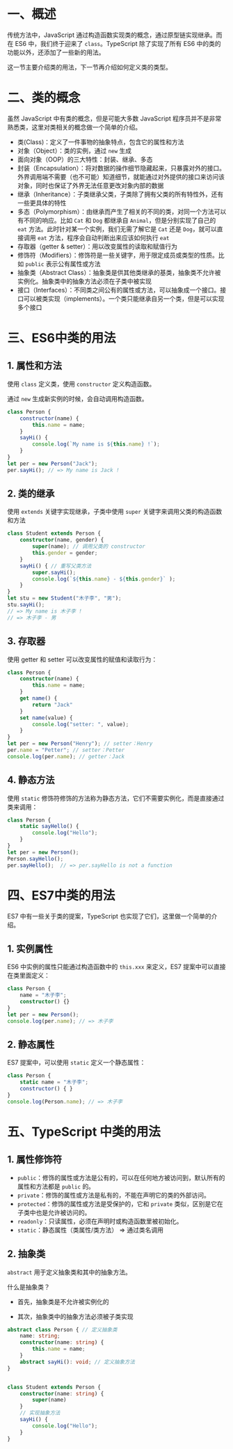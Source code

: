 # 一、概述

传统方法中，JavaScript 通过构造函数实现类的概念，通过原型链实现继承。而在 ES6 中，我们终于迎来了 `class`。TypeScript 除了实现了所有 ES6 中的类的功能以外，还添加了一些新的用法。

这一节主要介绍类的用法，下一节再介绍如何定义类的类型。

# 二、类的概念

虽然 JavaScript 中有类的概念，但是可能大多数 JavaScript 程序员并不是非常熟悉类，这里对类相关的概念做一个简单的介绍。

- 类(Class)：定义了一件事物的抽象特点，包含它的属性和方法
- 对象（Object）：类的实例，通过 `new` 生成
- 面向对象（OOP）的三大特性：封装、继承、多态
- 封装（Encapsulation）：将对数据的操作细节隐藏起来，只暴露对外的接口。外界调用端不需要（也不可能）知道细节，就能通过对外提供的接口来访问该对象，同时也保证了外界无法任意更改对象内部的数据
- 继承（Inheritance）：子类继承父类，子类除了拥有父类的所有特性外，还有一些更具体的特性
- 多态（Polymorphism）：由继承而产生了相关的不同的类，对同一个方法可以有不同的响应。比如 `Cat` 和 `Dog` 都继承自 `Animal`，但是分别实现了自己的 `eat` 方法。此时针对某一个实例，我们无需了解它是 `Cat` 还是 `Dog`，就可以直接调用 `eat` 方法，程序会自动判断出来应该如何执行 `eat`
- 存取器（getter & setter）：用以改变属性的读取和赋值行为
- 修饰符（Modifiers）：修饰符是一些关键字，用于限定成员或类型的性质。比如 `public` 表示公有属性或方法
- 抽象类（Abstract Class）：抽象类是供其他类继承的基类，抽象类不允许被实例化。抽象类中的抽象方法必须在子类中被实现
- 接口（Interfaces）：不同类之间公有的属性或方法，可以抽象成一个接口。接口可以被类实现（implements）。一个类只能继承自另一个类，但是可以实现多个接口

# 三、ES6中类的用法

## 1. 属性和方法

使用 `class` 定义类，使用 `constructor` 定义构造函数。

通过 `new` 生成新实例的时候，会自动调用构造函数。

```js
class Person {
    constructor(name) {
        this.name = name;
    }
    sayHi() {
        console.log(`My name is ${this.name} !`);
    }
}
let per = new Person("Jack");
per.sayHi(); // => My name is Jack !
```

## 2. 类的继承

使用 `extends` 关键字实现继承，子类中使用 `super` 关键字来调用父类的构造函数和方法

```typescript
class Student extends Person {
    constructor(name, gender) {
        super(name); // 调用父类的 constructor
        this.gender = gender;
    }
    sayHi() { // 重写父类方法
        super.sayHi();
        console.log(`${this.name} - ${this.gender}` );
    }
}
let stu = new Student("木子李", "男");
stu.sayHi();
// => My name is 木子李 !
// => 木子李 - 男
```

## 3. 存取器

使用 getter 和 setter 可以改变属性的赋值和读取行为：

```typescript
class Person {
    constructor(name) {
        this.name = name;
    }
    get name() {
        return "Jack"
    }
    set name(value) {
        console.log("setter: ", value);
    }
}
let per = new Person("Henry"); // setter：Henry
per.name = "Petter"; // setter：Petter
console.log(per.name); // getter：Jack
```

## 4. 静态方法

使用 `static` 修饰符修饰的方法称为静态方法，它们不需要实例化，而是直接通过类来调用：

```typescript
class Person {
    static sayHello() {
        console.log("Hello");
    }
}
let per = new Person();
Person.sayHello();
per.sayHello();  // => per.sayHello is not a function
```

# 四、ES7中类的用法

ES7 中有一些关于类的提案，TypeScript 也实现了它们，这里做一个简单的介绍。

## 1. 实例属性

ES6 中实例的属性只能通过构造函数中的 `this.xxx` 来定义，ES7 提案中可以直接在类里面定义：

```typescript
class Person {
    name = "木子李";
    constructor() {}
}
let per = new Person();
console.log(per.name); // => 木子李
```

## 2. 静态属性

ES7 提案中，可以使用 `static` 定义一个静态属性：

```js
class Person {
    static name = "木子李";
    constructor() { }
}
console.log(Person.name); // => 木子李
```

# 五、TypeScript 中类的用法

## 1. 属性修饰符

- `public`：修饰的属性或方法是公有的，可以在任何地方被访问到，默认所有的属性和方法都是 `public` 的。
- `private`：修饰的属性或方法是私有的，不能在声明它的类的外部访问。
- `protected`：修饰的属性或方法是受保护的，它和 `private` 类似，区别是它在子类中也是允许被访问的。
- `readonly`：只读属性，必须在声明时或构造函数里被初始化。
- `static`：静态属性（类属性/类方法） => 通过类名调用

## 2. 抽象类

`abstract` 用于定义抽象类和其中的抽象方法。

什么是抽象类？

- 首先，抽象类是不允许被实例化的

- 其次，抽象类中的抽象方法必须被子类实现

```typescript
abstract class Person { // 定义抽象类
    name: string;
    constructor(name: string) {
        this.name = name;
    }
    abstract sayHi(): void; // 定义抽象方法
}


class Student extends Person {
    constructor(name: string) {
        super(name)
    }
    // 实现抽象方法
    sayHi() {
        console.log("Hello");
    }
}
```

